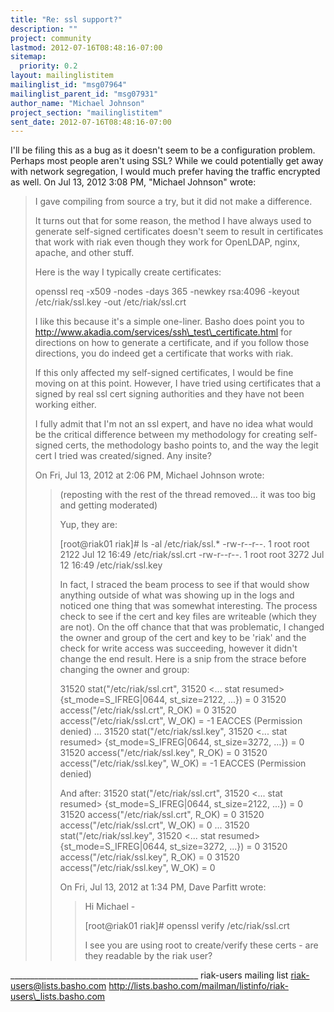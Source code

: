 ```yaml
---
title: "Re: ssl support?"
description: ""
project: community
lastmod: 2012-07-16T08:48:16-07:00
sitemap:
  priority: 0.2
layout: mailinglistitem
mailinglist_id: "msg07964"
mailinglist_parent_id: "msg07931"
author_name: "Michael Johnson"
project_section: "mailinglistitem"
sent_date: 2012-07-16T08:48:16-07:00
---
```



I'll be filing this as a bug as it doesn't seem to be a configuration
problem. Perhaps most people aren't using SSL? While we could potentially
get away with network segregation, I would much prefer having the traffic
encrypted as well.
On Jul 13, 2012 3:08 PM, "Michael Johnson"  wrote:

> I gave compiling from source a try, but it did not make a difference.
>
> It turns out that for some reason, the method I have always used to
> generate self-signed certificates doesn't seem to result in certificates
> that work with riak even though they work for OpenLDAP, nginx, apache, and
> other stuff.
>
> Here is the way I typically create certificates:
>
> openssl req -x509 -nodes -days 365 -newkey rsa:4096 -keyout
> /etc/riak/ssl.key -out /etc/riak/ssl.crt
>
> I like this because it's a simple one-liner. Basho does point you to
> http://www.akadia.com/services/ssh\_test\_certificate.html for directions
> on how to generate a certificate, and if you follow those directions, you
> do indeed get a certificate that works with riak.
>
> If this only affected my self-signed certificates, I would be fine moving
> on at this point. However, I have tried using certificates that a signed
> by real ssl cert signing authorities and they have not been working either.
>
> I fully admit that I'm not an ssl expert, and have no idea what would be
> the critical difference between my methodology for creating self-signed
> certs, the methodology basho points to, and the way the legit cert I
> tried was created/signed. Any insite?
>
> On Fri, Jul 13, 2012 at 2:06 PM, Michael Johnson wrote:
>
>> (reposting with the rest of the thread removed... it was too big and
>> getting moderated)
>>
>> Yup, they are:
>>
>> [root@riak01 riak]# ls -al /etc/riak/ssl.\*
>> -rw-r--r--. 1 root root 2122 Jul 12 16:49 /etc/riak/ssl.crt
>> -rw-r--r--. 1 root root 3272 Jul 12 16:49 /etc/riak/ssl.key
>>
>> In fact, I straced the beam process to see if that would show anything
>> outside of what was showing up in the logs and noticed one thing that was
>> somewhat interesting. The process check to see if the cert and key files
>> are writeable (which they are not). On the off chance that that was
>> problematic, I changed the owner and group of the cert and key to be 'riak'
>> and the check for write access was succeeding, however it didn't change the
>> end result. Here is a snip from the strace before changing the owner and
>> group:
>>
>> 31520 stat("/etc/riak/ssl.crt", 
>> 31520 <... stat resumed> {st\_mode=S\_IFREG|0644, st\_size=2122, ...}) = 0
>> 31520 access("/etc/riak/ssl.crt", R\_OK) = 0
>> 31520 access("/etc/riak/ssl.crt", W\_OK) = -1 EACCES (Permission denied)
>> ...
>> 31520 stat("/etc/riak/ssl.key", 
>> 31520 <... stat resumed> {st\_mode=S\_IFREG|0644, st\_size=3272, ...}) = 0
>> 31520 access("/etc/riak/ssl.key", R\_OK) = 0
>> 31520 access("/etc/riak/ssl.key", W\_OK) = -1 EACCES (Permission denied)
>>
>> And after:
>> 31520 stat("/etc/riak/ssl.crt", 
>> 31520 <... stat resumed> {st\_mode=S\_IFREG|0644, st\_size=2122, ...}) = 0
>> 31520 access("/etc/riak/ssl.crt", R\_OK) = 0
>> 31520 access("/etc/riak/ssl.crt", W\_OK) = 0
>> ...
>> 31520 stat("/etc/riak/ssl.key", 
>> 31520 <... stat resumed> {st\_mode=S\_IFREG|0644, st\_size=3272, ...}) = 0
>> 31520 access("/etc/riak/ssl.key", R\_OK) = 0
>> 31520 access("/etc/riak/ssl.key", W\_OK) = 0
>>
>> On Fri, Jul 13, 2012 at 1:34 PM, Dave Parfitt  wrote:
>>
>>> Hi Michael -
>>>
>>> [root@riak01 riak]# openssl verify /etc/riak/ssl.crt
>>>>>>
>>>>>
>>> I see you are using root to create/verify these certs - are they
>>> readable by the riak user?
>>>
>>>
>
\_\_\_\_\_\_\_\_\_\_\_\_\_\_\_\_\_\_\_\_\_\_\_\_\_\_\_\_\_\_\_\_\_\_\_\_\_\_\_\_\_\_\_\_\_\_\_
riak-users mailing list
riak-users@lists.basho.com
http://lists.basho.com/mailman/listinfo/riak-users\_lists.basho.com

